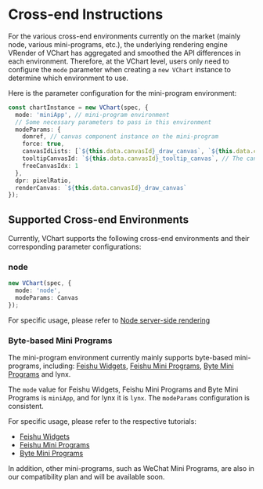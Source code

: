 # Cross-end Instructions

For the various cross-end environments currently on the market (mainly node, various mini-programs, etc.), the underlying rendering engine VRender of VChart has aggregated and smoothed the API differences in each environment. Therefore, at the VChart level, users only need to configure the `mode` parameter when creating a `new VChart` instance to determine which environment to use.

Here is the parameter configuration for the mini-program environment:

```ts
const chartInstance = new VChart(spec, {
  mode: 'miniApp', // mini-program environment
  // Some necessary parameters to pass in this environment
  modeParams: {
    domref, // canvas component instance on the mini-program
    force: true,
    canvasIdLists: [`${this.data.canvasId}_draw_canvas`, `${this.data.canvasId}_tooltip_canvas`], // Pass in the created canvas component id
    tooltipCanvasId: `${this.data.canvasId}_tooltip_canvas`, // The canvas id for drawing tooltip, using canvas tooltip in the mini-program environment
    freeCanvasIdx: 1
  },
  dpr: pixelRatio,
  renderCanvas: `${this.data.canvasId}_draw_canvas`
});
```

## Supported Cross-end Environments

Currently, VChart supports the following cross-end environments and their corresponding parameter configurations:

### node

```ts
new VChart(spec, {
  mode: 'node',
  modeParams: Canvas
});
```

For specific usage, please refer to [Node server-side rendering](../node)

### Byte-based Mini Programs

The mini-program environment currently mainly supports byte-based mini-programs, including: [Feishu Widgets](https://open.feishu.cn/document/client-docs/block/block-introduction), [Feishu Mini Programs](https://www.feishu.cn/hc/zh-CN/articles/027879556391-%E5%BF%AB%E9%80%9F%E5%BC%80%E5%8F%91%E5%B0%8F%E7%A8%8B%E5%BA%8F), [Byte Mini Programs](https://microapp.bytedance.com/) and lynx.

The `mode` value for Feishu Widgets, Feishu Mini Programs and Byte Mini Programs is `miniApp`, and for lynx it is `lynx`. The `modeParams` configuration is consistent.

For specific usage, please refer to the respective tutorials:

- [Feishu Widgets](./miniapp-block)
- [Feishu Mini Programs](./miniapp-lark)
- [Byte Mini Programs](./miniapp-tt)

In addition, other mini-programs, such as WeChat Mini Programs, are also in our compatibility plan and will be available soon.

